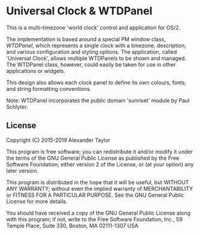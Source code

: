 Universal Clock & WTDPanel
==========================

This is a multi-timezone 'world clock' control and application for OS/2.  

The implementation is based around a special PM window class, _WTDPanel_, which
represents a single clock with a timezone, description, and various configuration
and styling options. The application, called 'Universal Clock', allows multiple
WTDPanels to be shown and managed.  The WTDPanel class, however, could easily be
taken for use in other applications or widgets.

This design also allows each clock panel to define its own colours, fonts, and
string formatting conventions.

Note: WTDPanel incorporates the public domain 'sunriset' module by Paul Schlyter.


License
-------

  Copyright (C) 2015-2019 Alexander Taylor

  This program is free software; you can redistribute it and/or modify
  it under the terms of the GNU General Public License as published by
  the Free Software Foundation; either version 2 of the License, or
  (at your option) any later version.

  This program is distributed in the hope that it will be useful,
  but WITHOUT ANY WARRANTY; without even the implied warranty of
  MERCHANTABILITY or FITNESS FOR A PARTICULAR PURPOSE.  See the
  GNU General Public License for more details.

  You should have received a copy of the GNU General Public License
  along with this program; if not, write to the Free Software
  Foundation, Inc., 59 Temple Place, Suite 330, Boston, MA  02111-1307  USA
